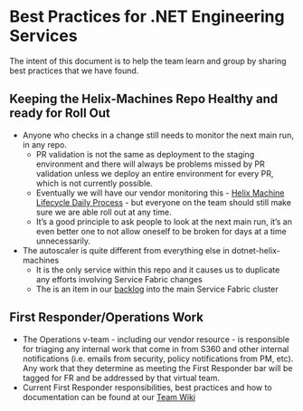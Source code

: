# Best Practices for .NET Engineering Services 

The intent of this document is to help the team learn and group by sharing best practices that we have found. 

## Keeping the Helix-Machines Repo Healthy and ready for Roll Out
-	Anyone who checks in a change still needs to monitor the next main run, in any repo.  
    -	PR validation is not the same as deployment to the staging environment and there will always be problems missed by PR validation unless we deploy an entire environment for every PR, which is not currently possible. 
    -	Eventually we will have our vendor monitoring this - [Helix Machine Lifecycle Daily Process](https://dnceng.visualstudio.com/internal/_wiki/wikis/DNCEng%20Services%20Wiki/952/Helix-Machine-Lifecycle-Processes?anchor=daily%3A) - but everyone on the team should still make sure we are able roll out at any time.
    -	It’s a good principle to ask people to look at the next main run, it’s an even better one to not allow oneself to be broken for days at a time unnecessarily.
-	The autoscaler is quite different from everything else in dotnet-helix-machines
    - It is the only service within this repo and it causes us to duplicate any efforts involving Service Fabric changes
    - The is an item in our [backlog](https://github.com/dotnet/arcade/issues/10018) into the main Service Fabric cluster

## First Responder/Operations Work 
- The Operations v-team - including our vendor resource - is responsible for triaging any internal work that come in from S360 and other internal notifications (i.e. emails from security, policy notifications from PM, etc). Any work that they determine as meeting the First Responder bar will be tagged for FR and be addressed by that virtual team. 
- Current First Responder responsibilities, best practices and how to documentation can be found at our [Team Wiki](https://dev.azure.com/dnceng/internal/_wiki/wikis/DNCEng%20Services%20Wiki/889/Home)

